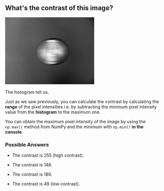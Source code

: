 ## What's the contrast of this image?

![Black and white clock hanging](../images/3.png)

The histogram tell us.

Just as we saw previously, you can calculate the contrast by calculating the **range** of the pixel intensities i.e. by subtracting the minimum pixel intensity value from the **histogram** to the maximum one.

You can obtain the maximum pixel intensity of the image by using the `np.max()` method from NumPy and the minimum with `np.min()` **in the console**.

<!-- The image has already been loaded as `clock_image`, NumPy as `np` and the `show_image()` function. -->

### Possible Answers

- The contrast is 255 (high contrast).

- The contrast is 148.

- The contrast is 189.

- The contrast is 49 (low contrast).
